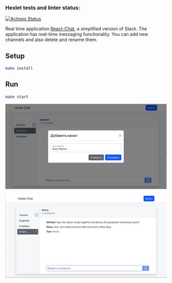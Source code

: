 ### Hexlet tests and linter status:

[![Actions Status](https://github.com/IvanMogilevskiy/frontend-project-12/workflows/hexlet-check/badge.svg)](https://github.com/IvanMogilevskiy/frontend-project-12/actions)

Real time application [React-Chat](https://real-time-chat-production.up.railway.app/login), a simplified version of Slack.
The application has real-time messaging functionality. You can add new channels and also delete and rename them.

## Setup

```sh
make install
```
## Run

```sh
make start
```


![Screenshot of adding new Channel](frontend/src/images/screenShotAddChannel.png)

![Screenshot of Chat](frontend/src/images/ScreenShotChat.png)